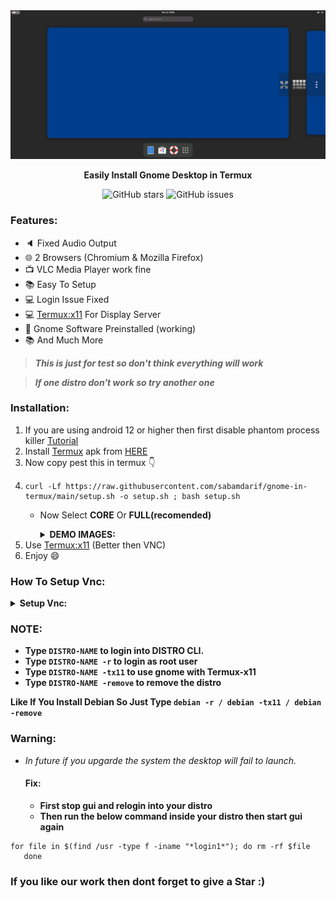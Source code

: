 
<center><img src="images/demo-gnome.png"></center>
<p align="center"><b>Easily Install Gnome Desktop in Termux</b></p>

<div align="center">

![GitHub stars](https://img.shields.io/github/stars/sabamdarif/gnome-in-termux)
![GitHub issues](https://img.shields.io/github/issues/sabamdarif/gnome-in-termux)

</div>

### Features:

- :speaker: Fixed Audio Output
- :globe_with_meridians: 2 Browsers (Chromium & Mozilla Firefox)
- :tv: VLC Media Player work fine
- :books: Easy To Setup
- :computer: Login Issue Fixed
- :computer: [Termux:x11](https://github.com/termux/termux-x11) For Display Server
- :hammer: Gnome Software Preinstalled (working)
- :books: And Much More

> ***This is just for test so don't think everything will work***

> ***If one distro don't work so try another one***

### Installation:
1. If you are using android 12 or higher then first disable phantom process killer [Tutorial](https://termux.xyz/how-to-fix-termux-error-process-completed-signal-9-press-enter/)
2. Install [Termux](https://termux.com) apk from [HERE](https://f-droid.org/en/packages/com.termux/)
3. Now copy pest this in termux 👇
4. 
   ```
   curl -Lf https://raw.githubusercontent.com/sabamdarif/gnome-in-termux/main/setup.sh -o setup.sh ; bash setup.sh
    ```
   - Now Select **CORE** Or **FULL(recomended)**
       <details>
       <summary><b>DEMO IMAGES:</b></summary>

       |CORE|FULL|
       |--|--|
       |![img](/images/core-gnome.png)|![img](/images/full-gnome.png)|
      </details>
5. Use [Termux:x11](https://github.com/termux/termux-x11/releases) (Better then VNC)
6. Enjoy :smile:

### How To Setup Vnc:

<details>
       <summary><b>Setup Vnc: </b></summary>
       <b>For Debian Based Distro</b>

      sudo apt install  tigervnc-standalone-server tigervnc-tools -y
<br>

      mkdir -p "$HOME/.vnc"
<br>

      nano $HOME/.vnc/xstartup
<br>

      export XDG_CURRENT_DESKTOP="GNOME"
      gnome-shell --x11
<br>
     
      chmod +x "$HOME/.vnc/xstartup"
<br>
      
      sudo echo "$YOUR_USER_NAME ALL=(ALL) NOPASSWD: /usr/sbin/service dbus start" | sudo tee -a /etc/sudoers
<br>
      
      sudo nano /bin/vncstart
<br>
      
      #!/usr/bin/env bash
      sudo service dbus start
      vncserver -geometry 2580x1080 #Add your screen size
<br>
      
      sudo chmod +x /bin/vncstart
<br>
      
      sudo nano /bin/vncstop
<br>
      
      #!/usr/bin/env bash
      if [ "\$1" == "-f" ]; then
      pkill Xtigervnc
      else
      vncserver -kill :*
      fi
      rm -rf /.vnc/localhost:*.pid
      rm -rf /tmp/.X1-lock
      rm -rf /tmp/.X11-unix/X1
<br>
      
      sudo chmod +x /bin/vncstop
       
</details>

### NOTE:

- **Type `DISTRO-NAME` to login into DISTRO CLI.**
- **Type `DISTRO-NAME -r` to login as root user**
- **Type `DISTRO-NAME -tx11` to use gnome with Termux-x11**
- **Type `DISTRO-NAME -remove` to remove the distro**

**Like If You Install Debian So Just Type `debian -r / debian -tx11 / debian -remove`**

### Warning: 
- *In future if you upgarde the system the desktop will fail to launch.*
  #### Fix:
  - **First stop gui and relogin into your distro**
  - **Then run the below command inside your distro then start gui again**
```
for file in $(find /usr -type f -iname "*login1*"); do rm -rf $file
   done
```

### If you like our work then dont forget to give a Star :)

